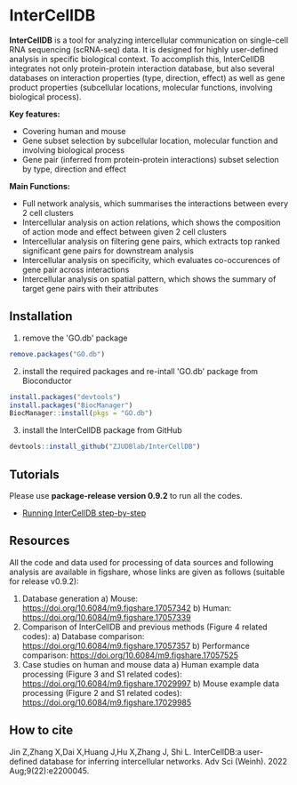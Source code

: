 # InterCellDB

**InterCellDB** is a tool for analyzing intercellular communication on single-cell RNA sequencing (scRNA-seq) data. It is designed for highly user-defined analysis in specific biological context. To accomplish this,  InterCellDB integrates not only protein-protein interaction database, but also several databases on interaction properties (type, direction, effect) as well as gene product properties (subcellular locations,  molecular functions, involving biological process).

**Key features:**

- Covering human and mouse
- Gene subset selection by subcellular location, molecular function and involving biological process
- Gene pair (inferred from protein-protein interactions) subset selection by type, direction and effect

**Main Functions:**

- Full network analysis, which summarises the interactions between every 2 cell clusters
- Intercellular analysis on action relations, which shows the composition of action mode and effect between given 2 cell clusters
- Intercellular analysis on filtering gene pairs, which extracts top ranked significant gene pairs for downstream analysis
- Intercellular analysis on specificity, which evaluates co-occurences of gene pair across interactions
- Intercellular analysis on spatial pattern, which shows the summary of target gene pairs with their attributes

## Installation

1. remove the 'GO.db' package 

```R
remove.packages("GO.db")
```

2. install the required packages and re-intall 'GO.db' package from Bioconductor

```R
install.packages("devtools")
install.packages("BiocManager")
BiocManager::install(pkgs = "GO.db")
```

3. install the InterCellDB package from GitHub

```R
devtools::install_github("ZJUDBlab/InterCellDB")
```



## Tutorials
Please use **package-release version 0.9.2** to run all the codes.
- [Running InterCellDB step-by-step](./tutorials/Basic-steps.md)



## Resources
All the code and data used for processing of data sources and following analysis are available in figshare, whose links are given as follows (suitable for release v0.9.2):
1. Database generation
     a) Mouse: https://doi.org/10.6084/m9.figshare.17057342
       b) Human: https://doi.org/10.6084/m9.figshare.17057339
2. Comparison of InterCellDB and previous methods (Figure 4 related codes):
     a) Database comparison: https://doi.org/10.6084/m9.figshare.17057357
       b) Performance comparison: https://doi.org/10.6084/m9.figshare.17057525
3. Case studies on human and mouse data
     a) Human example data processing (Figure 3 and S1 related codes): https://doi.org/10.6084/m9.figshare.17029997
       b) Mouse example data processing (Figure 2 and S1 related codes): https://doi.org/10.6084/m9.figshare.17029985




## How to cite

Jin Z,Zhang X,Dai X,Huang J,Hu X,Zhang J, Shi L. InterCellDB:a user-defined database for inferring intercellular networks. Adv Sci (Weinh). 2022 Aug;9(22):e2200045.
